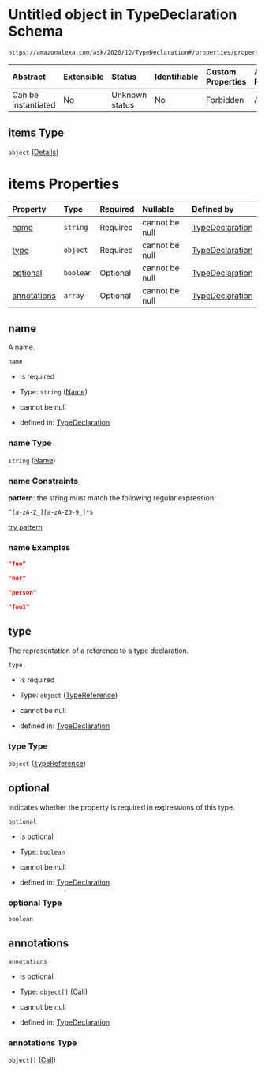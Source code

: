 # Untitled object in TypeDeclaration Schema

```txt
https://amazonalexa.com/ask/2020/12/TypeDeclaration#/properties/properties/items
```



| Abstract            | Extensible | Status         | Identifiable | Custom Properties | Additional Properties | Access Restrictions | Defined In                                                                         |
| :------------------ | :--------- | :------------- | :----------- | :---------------- | :-------------------- | :------------------ | :--------------------------------------------------------------------------------- |
| Can be instantiated | No         | Unknown status | No           | Forbidden         | Allowed               | none                | [TypeDeclaration.json*](../../schemas/TypeDeclaration.json "open original schema") |

## items Type

`object` ([Details](typedeclaration-properties-properties-items.md))

# items Properties

| Property                    | Type      | Required | Nullable       | Defined by                                                                                                                                                                                         |
| :-------------------------- | :-------- | :------- | :------------- | :------------------------------------------------------------------------------------------------------------------------------------------------------------------------------------------------- |
| [name](#name)               | `string`  | Required | cannot be null | [TypeDeclaration](genericargumentsdeclaration-items-properties-name.md "https://amazonalexa.com/ask/2020/12/Name#/properties/properties/items/properties/name")                                    |
| [type](#type)               | `object`  | Required | cannot be null | [TypeDeclaration](actiondeclaration-properties-typereference.md "https://amazonalexa.com/ask/2020/12/TypeReference#/properties/properties/items/properties/type")                                  |
| [optional](#optional)       | `boolean` | Optional | cannot be null | [TypeDeclaration](typedeclaration-properties-properties-items-properties-optional.md "https://amazonalexa.com/ask/2020/12/TypeDeclaration#/properties/properties/items/properties/optional")       |
| [annotations](#annotations) | `array`   | Optional | cannot be null | [TypeDeclaration](typedeclaration-properties-properties-items-properties-annotations.md "https://amazonalexa.com/ask/2020/12/TypeDeclaration#/properties/properties/items/properties/annotations") |

## name

A name.

`name`

*   is required

*   Type: `string` ([Name](genericargumentsdeclaration-items-properties-name.md))

*   cannot be null

*   defined in: [TypeDeclaration](genericargumentsdeclaration-items-properties-name.md "https://amazonalexa.com/ask/2020/12/Name#/properties/properties/items/properties/name")

### name Type

`string` ([Name](genericargumentsdeclaration-items-properties-name.md))

### name Constraints

**pattern**: the string must match the following regular expression: 

```regexp
^[a-zA-Z_][a-zA-Z0-9_]*$
```

[try pattern](https://regexr.com/?expression=%5E%5Ba-zA-Z\_%5D%5Ba-zA-Z0-9\_%5D\*%24 "try regular expression with regexr.com")

### name Examples

```json
"foo"
```

```json
"bar"
```

```json
"person"
```

```json
"foo1"
```

## type

The representation of a reference to a type declaration.

`type`

*   is required

*   Type: `object` ([TypeReference](actiondeclaration-properties-typereference.md))

*   cannot be null

*   defined in: [TypeDeclaration](actiondeclaration-properties-typereference.md "https://amazonalexa.com/ask/2020/12/TypeReference#/properties/properties/items/properties/type")

### type Type

`object` ([TypeReference](actiondeclaration-properties-typereference.md))

## optional

Indicates whether the property is required in expressions of this type.

`optional`

*   is optional

*   Type: `boolean`

*   cannot be null

*   defined in: [TypeDeclaration](typedeclaration-properties-properties-items-properties-optional.md "https://amazonalexa.com/ask/2020/12/TypeDeclaration#/properties/properties/items/properties/optional")

### optional Type

`boolean`

## annotations



`annotations`

*   is optional

*   Type: `object[]` ([Call](actiondeclaration-properties-annotations-call.md))

*   cannot be null

*   defined in: [TypeDeclaration](typedeclaration-properties-properties-items-properties-annotations.md "https://amazonalexa.com/ask/2020/12/TypeDeclaration#/properties/properties/items/properties/annotations")

### annotations Type

`object[]` ([Call](actiondeclaration-properties-annotations-call.md))
